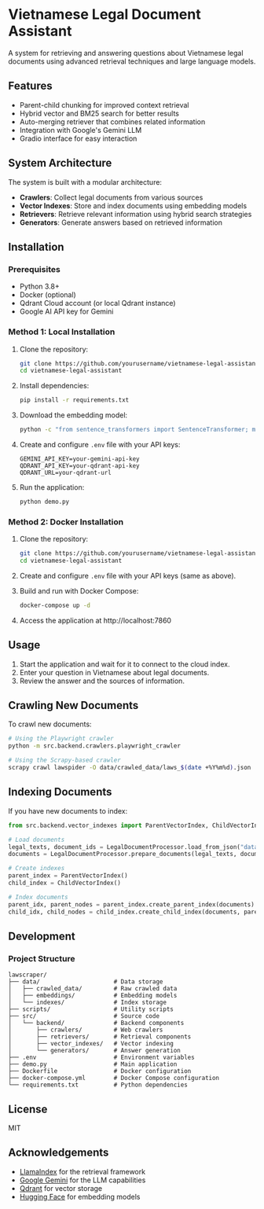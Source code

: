 # Vietnamese Legal Document Assistant

A system for retrieving and answering questions about Vietnamese legal documents using advanced retrieval techniques and large language models.

## Features

- Parent-child chunking for improved context retrieval
- Hybrid vector and BM25 search for better results
- Auto-merging retriever that combines related information
- Integration with Google's Gemini LLM
- Gradio interface for easy interaction

## System Architecture

The system is built with a modular architecture:

- **Crawlers**: Collect legal documents from various sources
- **Vector Indexes**: Store and index documents using embedding models
- **Retrievers**: Retrieve relevant information using hybrid search strategies
- **Generators**: Generate answers based on retrieved information

## Installation

### Prerequisites

- Python 3.8+
- Docker (optional)
- Qdrant Cloud account (or local Qdrant instance)
- Google AI API key for Gemini

### Method 1: Local Installation

1. Clone the repository:
   ```bash
   git clone https://github.com/yourusername/vietnamese-legal-assistant.git
   cd vietnamese-legal-assistant
   ```

2. Install dependencies:
   ```bash
   pip install -r requirements.txt
   ```

3. Download the embedding model:
   ```bash
   python -c "from sentence_transformers import SentenceTransformer; model = SentenceTransformer('BAAI/bge-m3'); model.save('./data/embeddings/bge-m3')"
   ```

4. Create and configure `.env` file with your API keys:
   ```
   GEMINI_API_KEY=your-gemini-api-key
   QDRANT_API_KEY=your-qdrant-api-key
   QDRANT_URL=your-qdrant-url
   ```

5. Run the application:
   ```bash
   python demo.py
   ```

### Method 2: Docker Installation

1. Clone the repository:
   ```bash
   git clone https://github.com/yourusername/vietnamese-legal-assistant.git
   cd vietnamese-legal-assistant
   ```

2. Create and configure `.env` file with your API keys (same as above).

3. Build and run with Docker Compose:
   ```bash
   docker-compose up -d
   ```

4. Access the application at http://localhost:7860

## Usage

1. Start the application and wait for it to connect to the cloud index.
2. Enter your question in Vietnamese about legal documents.
3. Review the answer and the sources of information.

## Crawling New Documents

To crawl new documents:

```bash
# Using the Playwright crawler
python -m src.backend.crawlers.playwright_crawler

# Using the Scrapy-based crawler
scrapy crawl lawspider -O data/crawled_data/laws_$(date +%Y%m%d).json
```

## Indexing Documents

If you have new documents to index:

```python
from src.backend.vector_indexes import ParentVectorIndex, ChildVectorIndex, LegalDocumentProcessor

# Load documents
legal_texts, document_ids = LegalDocumentProcessor.load_from_json("data/crawled_data/your_file.json")
documents = LegalDocumentProcessor.prepare_documents(legal_texts, document_ids)

# Create indexes
parent_index = ParentVectorIndex()
child_index = ChildVectorIndex()

# Index documents
parent_idx, parent_nodes = parent_index.create_parent_index(documents)
child_idx, child_nodes = child_index.create_child_index(documents, parent_nodes)
```

## Development

### Project Structure

```
lawscraper/
├── data/                     # Data storage
│   ├── crawled_data/         # Raw crawled data
│   ├── embeddings/           # Embedding models
│   └── indexes/              # Index storage
├── scripts/                  # Utility scripts
├── src/                      # Source code
│   └── backend/              # Backend components
│       ├── crawlers/         # Web crawlers
│       ├── retrievers/       # Retrieval components
│       ├── vector_indexes/   # Vector indexing
│       └── generators/       # Answer generation
├── .env                      # Environment variables
├── demo.py                   # Main application
├── Dockerfile                # Docker configuration
├── docker-compose.yml        # Docker Compose configuration
└── requirements.txt          # Python dependencies
```

## License

MIT

## Acknowledgements

- [LlamaIndex](https://www.llamaindex.ai/) for the retrieval framework
- [Google Gemini](https://ai.google.dev/gemini-api) for the LLM capabilities
- [Qdrant](https://qdrant.tech/) for vector storage
- [Hugging Face](https://huggingface.co/) for embedding models